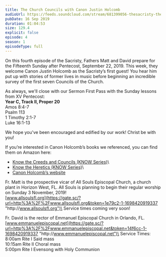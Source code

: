 ```yaml
---
title: The Church Councils with Canon Justin Holcomb
audioUrl: https://feeds.soundcloud.com/stream/681399056-thesacristy-the-sacristy-s1e4.m4a
pubDate: 16 Sep 2019
duration: 01:04:53
size: 129.4
explicit: false
episode: 4
season: 1
episodeType: full
---
```

On this fourth episode of the Sacristy, Fathers Matt and David prepare for the Fifteenth Sunday after Pentecost, September 22, 2019. This week, they welcome Canon Justin Holcomb as the Sacristy’s first guest! You hear him put up with stories of former lives in music before beginning an incredible survey of the first seven Councils of the Church. 

As always, we'll close with our Sermon First Pass with the Sunday lessons from XV Pentecost:\
**Year C, Track II, Proper 20**\
Amos 8:4-7\
Psalm 113\
1 Timothy 2:1-7\
Luke 16:1-13

We hope you've been encouraged and edified by our work! Christ be with you!

If you’re interested in Canon Holcomb’s books we referenced, you can find them on Amazon here:

- [Know the Creeds and Councils (KNOW Series)](<[www.amazon.com/gp/product/031051…=K3GGIKZKHXS5H4K6](https://gate.sc/?url=https%3A%2F%2Fwww.amazon.com%2Fgp%2Fproduct%2F0310515092%2Fref%3Das_li_qf_sp_asin_il_tl_nodl%3Fie%3DUTF8%26camp%3D1789%26creative%3D9325%26creativeASIN%3D0310515092%26linkCode%3Das2%26tag%3Djustholc-20%26linkId%3DK3GGIKZKHXS5H4K6&token=798947-1-1698420919337 "https\://www.amazon.com/gp/product/0310515092/ref=as_li_qf_sp_asin_il_tl_nodl?ie=UTF8&camp=1789&creative=9325&creativeASIN=0310515092&linkCode=as2&tag=justholc-20&linkId=K3GGIKZKHXS5H4K6")>)\
- [Know the Heretics (KNOW Series)](<[www.amazon.com/gp/product/031051…=2MX6JQ73ZZA4BC2W](https://gate.sc/?url=https%3A%2F%2Fwww.amazon.com%2Fgp%2Fproduct%2F0310515076%2Fref%3Das_li_qf_sp_asin_il_tl_nodl%3Fie%3DUTF8%26camp%3D1789%26creative%3D9325%26creativeASIN%3D0310515076%26linkCode%3Das2%26tag%3Djustholc-20%26linkId%3D2MX6JQ73ZZA4BC2W&token=8a10fb-1-1698420919337 "https\://www.amazon.com/gp/product/0310515076/ref=as_li_qf_sp_asin_il_tl_nodl?ie=UTF8&camp=1789&creative=9325&creativeASIN=0310515076&linkCode=as2&tag=justholc-20&linkId=2MX6JQ73ZZA4BC2W")>)\
- [Canon Holcomb’s website](<[justinholcomb.com](https://gate.sc/?url=http%3A%2F%2Fjustinholcomb.com&token=f7494a-1-1698420919337 "http\://justinholcomb.com>)

Fr. Matt is the prospective vicar of All Souls Episcopal Church, a church plant in Horizon West, FL. All Souls is planning to begin their regular worship on Sunday 3 November, 2019!\
[www.allsoulsfl.org](https://gate.sc/?url=http%3A%2F%2Fwww.allsoulsfl.org&token=1e79c2-1-1698420919337 "http\://www.allsoulsfl.org")\
Service times coming very soon!

Fr. David is the rector of Emmanuel Episcopal Church in Orlando, FL.\
[www.emmanuelepiscopal.net](https://gate.sc/?url=http%3A%2F%2Fwww.emmanuelepiscopal.net&token=14f6cc-1-1698420919337 "http\://www.emmanuelepiscopal.net")\
Service Times:\
8:00am Rite I Said mass\
10:15am Rite II Choral mass\
5:00pm Rite I Evensong with Holy Communion